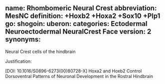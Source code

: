 name: Rhombomeric Neural Crest
abbreviation: MesNC
definition: +Hoxb2 +Hoxa2 +Sox10 +Plp1
go:
shogoin: 
uberon:
categories: Ectodermal Neuroectodermal NeuralCrest Face
version: 2
synonyms:
---

Neural Crest cells of the hindbrain

Justification:

 [DOI: 10.1016/S0896-6273(00)80728-X] Hoxa2 and Hoxb2 Control Dorsoventral Patterns of Neuronal Development in the Rostral Hindbrain



